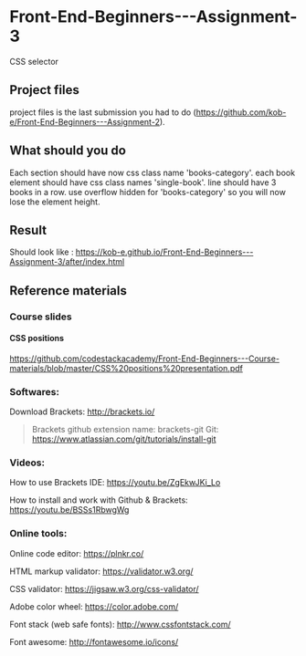 # Front-End-Beginners---Assignment-3
CSS selector

## Project files
project files is the last submission you had to do (https://github.com/kob-e/Front-End-Beginners---Assignment-2).

## What should you do
Each section should have now css class name 'books-category'.
each book element should have css class names 'single-book'.
line should have 3 books in a row.
use overflow hidden for 'books-category' so you will now lose the element height.

## Result
Should look like : https://kob-e.github.io/Front-End-Beginners---Assignment-3/after/index.html

## Reference materials

### Course slides
#### CSS positions
https://github.com/codestackacademy/Front-End-Beginners---Course-materials/blob/master/CSS%20positions%20presentation.pdf

### Softwares:
Download Brackets: http://brackets.io/
> Brackets github extension name: brackets-git
Git: https://www.atlassian.com/git/tutorials/install-git

### Videos:
How to use Brackets IDE: https://youtu.be/ZgEkwJKi_Lo

How to install and work with Github &amp; Brackets: https://youtu.be/BSSs1RbwgWg

### Online tools:
Online code editor: https://plnkr.co/

HTML markup validator: https://validator.w3.org/

CSS validator: https://jigsaw.w3.org/css-validator/

Adobe color wheel: https://color.adobe.com/

Font stack (web safe fonts): http://www.cssfontstack.com/

Font awesome: http://fontawesome.io/icons/
 